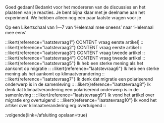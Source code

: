Goed gedaan! Bedankt voor het modereren van de discussies en het plaatsen van je reacties.
Je bent bijna klaar met je deelname aan het experiment. We hebben alleen nog een paar laatste vragen
voor je

Op een Likertschaal van 1—7 van ‘Helemaal mee oneens’ naar ‘Helemaal mee eens’

::likert{reference="laatstevraag1"}
CONTENT vraag eerste artikel]
::
::likert{reference="laatstevraag2"}
CONTENT vraag eerste artikel
::
::likert{reference="laatstevraag3"}
CONTENT vraag tweede artikel
::
::likert{reference="laatstevraag4"}
CONTENT vraag tweede artikel
::
::likert{reference="laatstevraag5"}
Ik heb een sterke mening als het aankomt op migratie
::
::likert{reference="laatstevraag6"}
Ik heb een sterke mening als het aankomt op klimaatverandering
::
::likert{reference="laatstevraag7"}
Ik denk dat migratie een polariserend onderwerp is in de samenleving
::
::likert{reference="laatstevraag8"}
Ik denk dat klimaatverandering een polariserend onderwerp is in de samenleving
::
::likert{reference="laatstevraag9"}
Ik vond het artikel over migratie erg overtuigend
::
::likert{reference="laatstevraag10"}
Ik vond het artikel over klimaatverandering erg overtuigend
::

:volgende{link=/afsluiting opslaan=true}